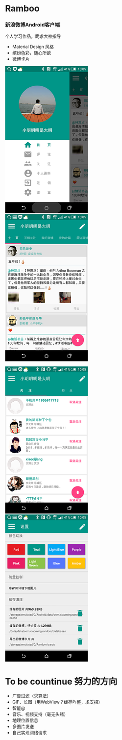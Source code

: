 # Ramboo

### 新浪微博Android客户端

个人学习作品，跪求大神指导

*   Material Design 风格
*   缤纷色彩，随心所欲
*   微博卡片

![ Ramboo](images/menu.png)    ![ Ramboo](images/home.png)

![ Ramboo](images/friendship.png)    ![ Ramboo](images/settings.png)

# To be countinue   努力的方向

*   广告过滤（求算法）
*   GIF、长图（用WebView？缓存咋整，求支招）
*   智能@
*   音乐、视频支持（毫无头绪）
*   地理位置信息
*   多图片发送
*   自己实现网络请求